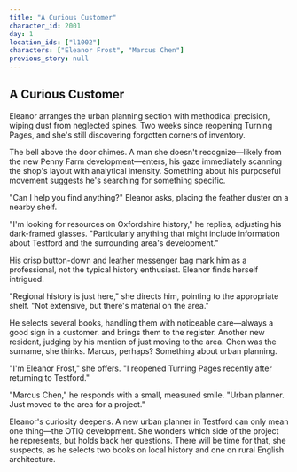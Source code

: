 ```yaml
---
title: "A Curious Customer"
character_id: 2001
day: 1
location_ids: ["l1002"]
characters: ["Eleanor Frost", "Marcus Chen"]
previous_story: null
---
```


## A Curious Customer

Eleanor arranges the urban planning section with methodical precision, wiping dust from neglected spines. Two weeks since reopening Turning Pages, and she's still discovering forgotten corners of inventory.

The bell above the door chimes. A man she doesn't recognize—likely from the new Penny Farm development—enters, his gaze immediately scanning the shop's layout with analytical intensity. Something about his purposeful movement suggests he's searching for something specific.

"Can I help you find anything?" Eleanor asks, placing the feather duster on a nearby shelf.

"I'm looking for resources on Oxfordshire history," he replies, adjusting his dark-framed glasses. "Particularly anything that might include information about Testford and the surrounding area's development."

His crisp button-down and leather messenger bag mark him as a professional, not the typical history enthusiast. Eleanor finds herself intrigued.

"Regional history is just here," she directs him, pointing to the appropriate shelf. "Not extensive, but there's material on the area."

He selects several books, handling them with noticeable care—always a good sign in a customer. and brings them to the register. Another new resident, judging by his mention of just moving to the area. Chen was the surname, she thinks. Marcus, perhaps? Something about urban planning.

"I'm Eleanor Frost," she offers. "I reopened Turning Pages recently after returning to Testford."

"Marcus Chen," he responds with a small, measured smile. "Urban planner. Just moved to the area for a project."

Eleanor's curiosity deepens. A new urban planner in Testford can only mean one thing—the OTIQ development. She wonders which side of the project he represents, but holds back her questions. There will be time for that, she suspects, as he selects two books on local history and one on rural English architecture.
